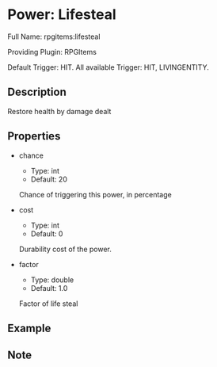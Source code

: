 # Power: Lifesteal

<!-- This file is generated ingame by `/rpgitem gen-wiki`. -->
<!-- Please only edit between "beginCustomXXXX" and "endCustomXXXX".  -->
<!-- If you want to edit description of this power or property, -->
<!-- please edit corresponding section in "resources/lang/en_US.yml" -->

Full Name: rpgitems:lifesteal

Providing Plugin: RPGItems

Default Trigger: HIT. All available Trigger: HIT, LIVINGENTITY.

<!-- beginCustomHeader -->
<!-- endCustomHeader -->

## Description

Restore health by damage dealt
<!-- beginCustomDescription -->
<!-- endCustomDescription -->

## Properties

* chance

  * Type: int
  * Default: 20

  Chance of triggering this power, in percentage

* cost

  * Type: int
  * Default: 0

  Durability cost of the power.

* factor

  * Type: double
  * Default: 1.0

  Factor of life steal


<!-- beginCustomProperties -->
<!-- endCustomProperties -->

## Example

<!-- beginCustomExample -->
<!-- endCustomExample -->

## Note

<!-- beginCustomNote -->
<!-- endCustomNote -->